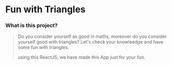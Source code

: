 # Fun with Triangles
### What is this project?
>Do you consider yourself as good in maths, moreover do you consider yourself good with triangles? Let's check your knowleedge and have some fun with triangles.
>
>using this ReactJS, we have made this App just for your fun.
